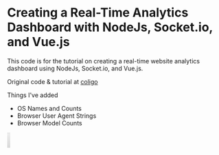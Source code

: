 # Creating a Real-Time Analytics Dashboard with NodeJs, Socket.io, and Vue.js

This code is for the tutorial on creating a real-time website analytics dashboard using NodeJs, Socket.io, and Vue.js.

Original code &amp; tutorial at [coligo](http://coligo.io/real-time-analytics-with-nodejs-socketio-vuejs/)

Things I've added

* OS Names and Counts
* Browser User Agent Strings
* Browser Model Counts


![Additions](/images/dashboard.png?raw=true "Additions")
